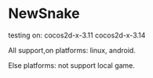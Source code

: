 # NewSnake
testing on:
    cocos2d-x-3.11
    cocos2d-x-3.14
    
All support,on platforms: linux, android.

Else platforms: not support local game.
